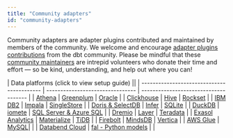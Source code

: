 ```yaml
---
title: "Community adapters"
id: "community-adapters"
---
```


Community adapters are adapter plugins contributed and maintained by members of the community. We welcome and encourage [adapter plugins contributions](/docs/docs/contribute-core-adapters#contributing-to-a-pre-existing-adapter) from the dbt community.  Please be mindful that these [community maintainers](/docs/docs/connect-adapters#maintainers) are intrepid volunteers who donate their time and effort — so be kind, understanding, and help out where you can!

| Data platforms (click to view setup guide) ||
| ------------------------------------------ | -------------------------------- | ------------------------------------- |
| [Athena](/docs/core/connect-data-platform/athena-setup)  | [Greenplum](/docs/core/connect-data-platform/greenplum-setup)     | [Oracle](/docs/core/connect-data-platform/oracle-setup)    |
| [Clickhouse](/docs/core/connect-data-platform/clickhouse-setup)  | [Hive](/docs/core/connect-data-platform/hive-setup)   | [Rockset](/docs/core/connect-data-platform/rockset-setup)   |
| [IBM DB2](/docs/core/connect-data-platform/ibmdb2-setup)  | [Impala](/docs/core/connect-data-platform/impala-setup)           | [SingleStore](/docs/core/connect-data-platform/singlestore-setup)  |
| [Doris & SelectDB](/docs/core/connect-data-platform/doris-setup) | [Infer](/docs/core/connect-data-platform/infer-setup)  | [SQLite](/docs/core/connect-data-platform/sqlite-setup) |
| [DuckDB](/docs/core/connect-data-platform/duckdb-setup)  | [iomete](/docs/core/connect-data-platform/iomete-setup)    | [SQL Server & Azure SQL](/docs/core/connect-data-platform/mssql-setup) |
| [Dremio](/docs/core/connect-data-platform/dremio-setup)    | [Layer](/docs/core/connect-data-platform/layer-setup)  | [Teradata](/docs/core/connect-data-platform/teradata-setup)    |
| [Exasol Analytics](/docs/core/connect-data-platform/exasol-setup)  | [Materialize](/docs/core/connect-data-platform/materialize-setup) | [TiDB](/docs/core/connect-data-platform/tidb-setup)                    |
| [Firebolt](/docs/core/connect-data-platform/firebolt-setup)  | [MindsDB](/docs/core/connect-data-platform/mindsdb-setup)  | [Vertica](/docs/core/connect-data-platform/vertica-setup)              |
| [AWS Glue](/docs/core/connect-data-platform/glue-setup) | [MySQL](/docs/core/connect-data-platform/mysql-setup)|     |
| [Databend Cloud](/docs/core/connect-data-platform/databend-setup) | [fal - Python models](/docs/core/connect-data-platform/fal-setup) |      |

